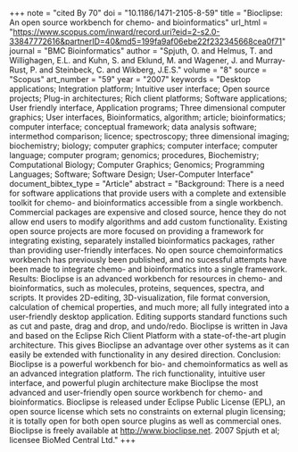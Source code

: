 +++
note = "cited By 70"
doi = "10.1186/1471-2105-8-59"
title = "Bioclipse: An open source workbench for chemo- and bioinformatics"
url_html = "https://www.scopus.com/inward/record.uri?eid=2-s2.0-33847772616&partnerID=40&md5=199fa9af06ebe22f232345668cea0f71"
journal = "BMC Bioinformatics"
author = "Spjuth, O. and Helmus, T. and Willighagen, E.L. and Kuhn, S. and Eklund, M. and Wagener, J. and Murray-Rust, P. and Steinbeck, C. and Wikberg, J.E.S."
volume = "8"
source = "Scopus"
art_number = "59"
year = "2007"
keywords = "Desktop applications;  Integration platform;  Intuitive user interface;  Open source projects;  Plug-in architectures;  Rich client platforms;  Software applications;  User friendly interface, Application programs;  Three dimensional computer graphics;  User interfaces, Bioinformatics, algorithm;  article;  bioinformatics;  computer interface;  conceptual framework;  data analysis software;  intermethod comparison;  licence;  spectroscopy;  three dimensional imaging;  biochemistry;  biology;  computer graphics;  computer interface;  computer language;  computer program;  genomics;  procedures, Biochemistry;  Computational Biology;  Computer Graphics;  Genomics;  Programming Languages;  Software;  Software Design;  User-Computer Interface"
document_bibtex_type = "Article"
abstract = "Background: There is a need for software applications that provide users with a complete and extensible toolkit for chemo- and bioinformatics accessible from a single workbench. Commercial packages are expensive and closed source, hence they do not allow end users to modify algorithms and add custom functionality. Existing open source projects are more focused on providing a framework for integrating existing, separately installed bioinformatics packages, rather than providing user-friendly interfaces. No open source chemoinformatics workbench has previously been published, and no sucessful attempts have been made to integrate chemo- and bioinformatics into a single framework. Results: Bioclipse is an advanced workbench for resources in chemo- and bioinformatics, such as molecules, proteins, sequences, spectra, and scripts. It provides 2D-editing, 3D-visualization, file format conversion, calculation of chemical properties, and much more; all fully integrated into a user-friendly desktop application. Editing supports standard functions such as cut and paste, drag and drop, and undo/redo. Bioclipse is written in Java and based on the Eclipse Rich Client Platform with a state-of-the-art plugin architecture. This gives Bioclipse an advantage over other systems as it can easily be extended with functionality in any desired direction. Conclusion: Bioclipse is a powerful workbench for bio- and chemoinformatics as well as an advanced integration platform. The rich functionality, intuitive user interface, and powerful plugin architecture make Bioclipse the most advanced and user-friendly open source workbench for chemo- and bioinformatics. Bioclipse is released under Eclipse Public License (EPL), an open source license which sets no constraints on external plugin licensing; it is totally open for both open source plugins as well as commercial ones. Bioclipse is freely available at http://www.bioclipse.net. 2007 Spjuth et al; licensee BioMed Central Ltd."
+++

